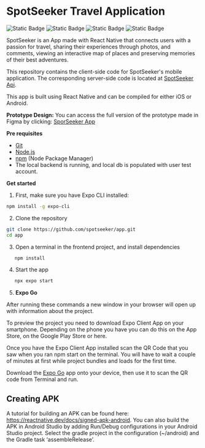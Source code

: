 # SpotSeeker Travel Application

![Static Badge](https://img.shields.io/badge/React%20Native-61DBFB?logo=react&labelColor=black) ![Static Badge](https://img.shields.io/badge/NativeWind-61DBFB?logo=tailwindcss&labelColor=black) ![Static Badge](https://img.shields.io/badge/Expo-000020?logo=Expo&labelColor=black) ![Static Badge](https://img.shields.io/badge/Typescript-007acc?logo=typescript&labelColor=black)

SpotSeeker is an App made with React Native that connects users with a passion for travel, sharing their experiences through photos, and comments, viewing an interactive map of places and preserving memories of their best adventures.

This repository contains the client-side code for SpotSeeker's mobile application. The corresponding server-side code is located at [SpotSeeker Api](https://github.com/spotseeker/api.git).

This app is built using React Native and can be compiled for either iOS or Android.

**Prototype Design:**
You can access the full version of the prototype made in Figma by clicking: [SporSeeker App](https://www.figma.com/design/phDfVhcOGZF5cRhwb0knjp/SpotSeeker?node-id=0-1&t=ummGEIegPCRMhv3e-1)

**Pre requisites**

- [Git](https://git-scm.com/)
- [Node.js](https://nodejs.org/en)
- [npm](https://www.npmjs.com/) (Node Package Manager)
- The local backend is running, and local db is populated with user test account.

**Get started**

1. First, make sure you have Expo CLI installed:

```bash
npm install -g expo-cli
```

2. Clone the repository

```bash
git clone https://github.com/spotseeker/app.git
cd app
```

3. Open a terminal in the frontend project, and install dependencies

```bash
   npm install
```

4. Start the app

```bash
   npx expo start
```

5. **Expo Go**

After running these commands a new window in your browser will open up with information about the project.

To preview the project you need to download Expo Client App on your smartphone. Depending on the phone you have you can do this on the App Store, on the Google Play Store or here.

Once you have the Expo Client App installed scan the QR Code that you saw when you ran npm start on the terminal. You will have to wait a couple of minutes at first while project bundles and loads for the first time.

Download the [Expo Go](https://expo.dev/go) app onto your device, then use it to scan the QR code from Terminal and run.

## Creating APK

A tutorial for building an APK can be found here: https://reactnative.dev/docs/signed-apk-android. You can also build the APK in Android Studio by adding Run/Debug configurations in your Android Studio project. Select the gradle project in the configuration (~/android) and the Gradle task ‘assembleRelease’.

